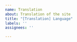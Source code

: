 ```yaml
---
name: Translation
about: Translation of the site
title: "[Translation] Language"
labels: ''
assignees: ''

---
```



